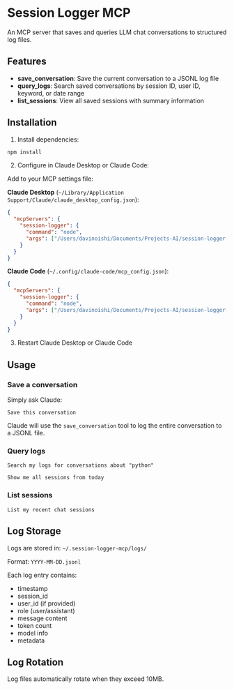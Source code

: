 # Session Logger MCP

An MCP server that saves and queries LLM chat conversations to structured log files.

## Features

- **save_conversation**: Save the current conversation to a JSONL log file
- **query_logs**: Search saved conversations by session ID, user ID, keyword, or date range
- **list_sessions**: View all saved sessions with summary information

## Installation

1. Install dependencies:
```bash
npm install
```

2. Configure in Claude Desktop or Claude Code:

Add to your MCP settings file:

**Claude Desktop** (`~/Library/Application Support/Claude/claude_desktop_config.json`):
```json
{
  "mcpServers": {
    "session-logger": {
      "command": "node",
      "args": ["/Users/davinoishi/Documents/Projects-AI/session-logger-mcp/index.js"]
    }
  }
}
```

**Claude Code** (`~/.config/claude-code/mcp_config.json`):
```json
{
  "mcpServers": {
    "session-logger": {
      "command": "node",
      "args": ["/Users/davinoishi/Documents/Projects-AI/session-logger-mcp/index.js"]
    }
  }
}
```

3. Restart Claude Desktop or Claude Code

## Usage

### Save a conversation

Simply ask Claude:
```
Save this conversation
```

Claude will use the `save_conversation` tool to log the entire conversation to a JSONL file.

### Query logs

```
Search my logs for conversations about "python"
```

```
Show me all sessions from today
```

### List sessions

```
List my recent chat sessions
```

## Log Storage

Logs are stored in: `~/.session-logger-mcp/logs/`

Format: `YYYY-MM-DD.jsonl`

Each log entry contains:
- timestamp
- session_id
- user_id (if provided)
- role (user/assistant)
- message content
- token count
- model info
- metadata

## Log Rotation

Log files automatically rotate when they exceed 10MB.
